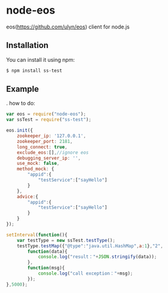 node-eos
========

eos(https://github.com/ulyn/eos) client for node.js

## Installation

You can install it using npm:

```bash
$ npm install ss-test
```
## Example

\. how to do:

```javascript
var eos = require("node-eos");
var ssTest = require("ss-test");

eos.init({
    zookeeper_ip: '127.0.0.1',
    zookeeper_port: 2181,
    long_connect: true,
    exclude_eos:[],//ignore eos
    debugging_server_ip: '', 
    use_mock: false, 
    method_mock: {
        "appid":{
            "testService":["sayHello"]
        }
    },
    advice:{
        "appid":{
            "testService":["sayHello"]
        }
    }
});

setInterval(function(){
    var testType = new ssTest.testType();
    testType.testMap({"@type":"java.util.HashMap",a:1},"2",
        function(data){
            console.log("result："+JSON.stringify(data));
        },
        function(msg){
            console.log("call exception："+msg);
        });
},5000);
```
